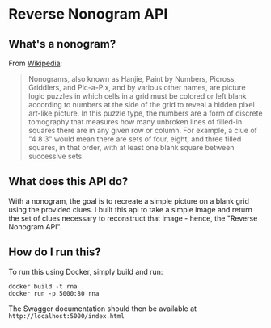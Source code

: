 # Reverse Nonogram API

## What's a nonogram?
From [Wikipedia](https://en.wikipedia.org/wiki/Nonogram):
> Nonograms, also known as Hanjie, Paint by Numbers, Picross, Griddlers, and Pic-a-Pix, and by various other names, are picture logic puzzles in which cells in a grid must be colored or left blank according to numbers at the side of the grid to reveal a hidden pixel art-like picture. In this puzzle type, the numbers are a form of discrete tomography that measures how many unbroken lines of filled-in squares there are in any given row or column. For example, a clue of "4 8 3" would mean there are sets of four, eight, and three filled squares, in that order, with at least one blank square between successive sets.

## What does this API do?
With a nonogram, the goal is to recreate a simple picture on a blank grid using the provided clues. I built this api to take a simple image and return the set of clues necessary to reconstruct that image - hence, the "Reverse Nonogram API".

## How do I run this?
To run this using Docker, simply build and run:

```
docker build -t rna .
docker run -p 5000:80 rna
```

The Swagger documentation should then be available at `http://localhost:5000/index.html`